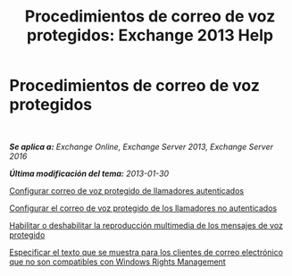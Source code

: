﻿---
title: 'Procedimientos de correo de voz protegidos: Exchange 2013 Help'
TOCTitle: Procedimientos de correo de voz protegidos
ms:assetid: 8547fc92-58f6-40f1-9685-3d43ba9b64a0
ms:mtpsurl: https://technet.microsoft.com/es-es/library/JJ938013(v=EXCHG.150)
ms:contentKeyID: 52061843
ms.date: 05/22/2018
mtps_version: v=EXCHG.150
ms.translationtype: MT
---

# Procedimientos de correo de voz protegidos

 

_**Se aplica a:** Exchange Online, Exchange Server 2013, Exchange Server 2016_

_**Última modificación del tema:** 2013-01-30_

[Configurar correo de voz protegido de llamadores autenticados](configure-protected-voice-mail-from-authenticated-callers-exchange-2013-help.md)

[Configurar el correo de voz protegido de los llamadores no autenticados](configure-protected-voice-mail-from-unauthenticated-callers-exchange-2013-help.md)

[Habilitar o deshabilitar la reproducción multimedia de los mensajes de voz protegido](enable-or-disable-multimedia-playback-of-protected-voice-messages-exchange-2013-help.md)

[Especificar el texto que se muestra para los clientes de correo electrónico que no son compatibles con Windows Rights Management](specify-the-text-to-display-for-email-clients-that-don-t-support-windows-rights-management-exchange-2013-help.md)

